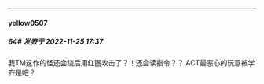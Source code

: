 

*****

####  yellow0507  
##### 64#       发表于 2022-11-25 17:37

我TM这作的怪还会绕后用红圈攻击了？！还会读指令？？ ACT最恶心的玩意被学齐是吧？

